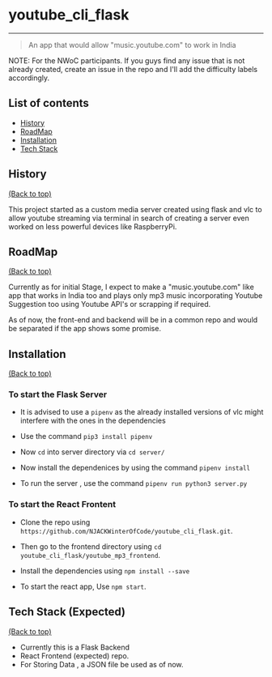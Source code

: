 # youtube_cli_flask
---
>An app that would allow "music.youtube.com" to work in India

NOTE: For the NWoC participants. If you guys find any issue that is not already created, create an issue in the repo and I'll add the difficulty labels accordingly.

## List of contents
- [History](#history)
- [RoadMap](#roadmap)
- [Installation](#installation)
- [Tech Stack](#tech-stack-expected)

## History
[(Back to top)](#list-of-contents)
<p> This project started as a custom media server created using flask and vlc to allow youtube streaming via terminal in search of creating a server even worked on less powerful devices like RaspberryPi.</p>

## RoadMap
[(Back to top)](#list-of-contents)
<p> Currently as for initial Stage, I expect to make a "music.youtube.com" like app that works in India too and plays only mp3 music incorporating Youtube Suggestion too using Youtube API's or scrapping if required. </p>
<p> As of now, the front-end and backend will be in a common repo and would be separated if the app shows some promise. </p>

## Installation
[(Back to top)](#list-of-contents)

### To start the Flask Server
* It is advised to use a `pipenv` as the already installed versions of vlc might interfere with the ones in the dependencies

* Use the command `pip3 install pipenv`

* Now `cd` into server directory via `cd server/`

* Now install the dependenices by using the command `pipenv install`

* To run the server , use the command `pipenv run python3 server.py`

### To start the React Frontent
* Clone the repo using `https://github.com/NJACKWinterOfCode/youtube_cli_flask.git`.

* Then go to the frontend directory using `cd youtube_cli_flask/youtube_mp3_frontend`.

* Install the dependencies using `npm install --save`

* To start the react app, Use `npm start`.

## Tech Stack (Expected)
[(Back to top)](#list-of-contents)

* Currently this is a Flask Backend
* React Frontend (expected) repo.
* For Storing Data , a JSON file be used as of now.
